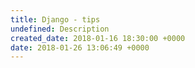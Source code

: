 ```yaml
---
title: Django - tips
undefined: Description
created_date: 2018-01-16 18:30:00 +0000
date: 2018-01-26 13:06:49 +0000
---
```

